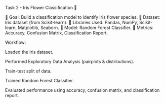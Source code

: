 Task 2 - Iris Flower Classification 🌸

🔹 Goal: Build a classification model to identify Iris flower species.
🔹 Dataset: Iris dataset (from Scikit-learn).
🔹 Libraries Used: Pandas, NumPy, Scikit-learn, Matplotlib, Seaborn.
🔹 Model: Random Forest Classifier.
🔹 Metrics: Accuracy, Confusion Matrix, Classification Report.

Workflow:

Loaded the Iris dataset.

Performed Exploratory Data Analysis (pairplots & distributions).

Train-test split of data.

Trained Random Forest Classifier.

Evaluated performance using accuracy, confusion matrix, and classification report.
